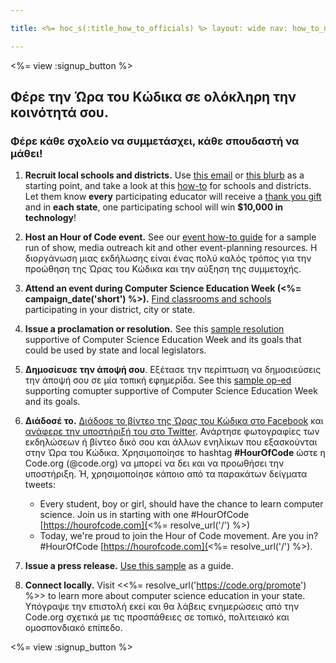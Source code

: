 ```yaml
---

title: <%= hoc_s(:title_how_to_officials) %> layout: wide nav: how_to_nav

---
```


<%= view :signup_button %>

## Φέρε την Ώρα του Κώδικα σε ολόκληρη την κοινότητά σου.

### Φέρε κάθε σχολείο να συμμετάσχει, κάθε σπουδαστή να μάθει!

  1. **Recruit local schools and districts.** Use [this email](<%= resolve_url('/resources#sample-emails') %>) or [this blurb](<%= resolve_url('/resources/stats') %>) as a starting point, and take a look at this [how-to](<%= resolve_url('/resources/how-to') %>) for schools and districts. Let them know **every** participating educator will receive a [thank you gift](<%= resolve_url('/resources/how-to') %>) and in **each state**, one participating school will win **$10,000 in technology**!

  2. **Host an Hour of Code event.** See our [event how-to guide](<%= resolve_url('/resources/how-to-event') %>) for a sample run of show, media outreach kit and other event-planning resources. Η διοργάνωση μιας εκδήλωσης είναι ένας πολύ καλός τρόπος για την προώθηση της Ώρας του Κώδικα και την αύξηση της συμμετοχής.

  3. **Attend an event during Computer Science Education Week (<%= campaign_date('short') %>).** [Find classrooms and schools](<%= resolve_url('/events') %>) participating in your district, city or state.

  4. **Issue a proclamation or resolution.** See this [sample resolution](<%= resolve_url('resources/proclamation') %>) supportive of Computer Science Education Week and its goals that could be used by state and local legislators.

  5. **Δημοσίευσε την άποψή σου**. Εξέτασε την περίπτωση να δημοσιεύσεις την άποψή σου σε μία τοπική εφημερίδα. See this [sample op-ed](<%= resolve_url('/resources/op-ed') %>) supporting comupter supportive of Computer Science Education Week and its goals.

  6. **Διάδοσέ το.** [Διάδοσε το βίντεο της Ώρας του Κώδικα στο Facebook](https://www.facebook.com/sharer/sharer.php?u=http%3A%2F%2Fhourofcode.com%2Fus) και [ανάφερε την υποστήριξή του στο Twitter](https://twitter.com/intent/tweet?url=http%3A%2F%2Fhourofcode.com&text=I%27m%20participating%20in%20this%20year%27s%20%23HourOfCode%2C%20are%20you%3F%20%40codeorg&original_referer=https%3A%2F%2Fwww.google.com%2Furl%3Fq%3Dhttps%253A%252F%252Ftwitter.com%252Fshare%253Fhashtags%253D%2526amp%253Brelated%253Dcodeorg%2526amp%253Btext%253DI%252527m%252Bparticipating%252Bin%252Bthis%252Byear%252527s%252B%252523HourOfCode%25252C%252Bare%252Byou%25253F%252B%252540codeorg%2526amp%253Burl%253Dhttp%25253A%25252F%25252Fhourofcode.com%26sa%3DD%26sntz%3D1%26usg%3DAFQjCNE1GLTUbKZfMlEh9Aj5w0iswz6PYQ&related=codeorg&hashtags=). Ανάρτησε φωτογραφίες των εκδηλώσεων ή βίντεο δικό σου και άλλων ενηλίκων που εξασκούνται στην Ώρα του Κώδικα. Χρησιμοποίησε το hashtag **#HourOfCode** ώστε η Code.org (@code.org) να μπορεί να δει και να προωθήσει την υποστήριξη. Ή, χρησιμοποίησε κάποιο από τα παρακάτων δείγματα tweets:
    
      * Every student, boy or girl, should have the chance to learn computer science. Join us in starting with one #HourOfCode [https://hourofcode.com](<%= resolve_url('/') %>)
      * Today, we're proud to join the Hour of Code movement. Are you in? #HourOfCode [https://hourofcode.com](<%= resolve_url('/') %>).   
          
        

  7. **Issue a press release.** [Use this sample](<%= resolve_url('/resources/official-press-release') %>) as a guide.

  8. **Connect locally.** Visit <<%= resolve_url('https://code.org/promote') %>> to learn more about computer science education in your state. Υπόγραψε την επιστολή εκεί και θα λάβεις ενημερώσεις από την Code.org σχετικά με τις προσπάθειες σε τοπικό, πολιτειακό και ομοσπονδιακό επίπεδο.

<%= view :signup_button %>